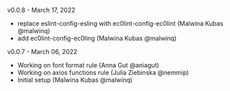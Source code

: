 v0.0.8 - March 17, 2022

* replace eslint-config-esling with ec0lint-config-ec0lint (Malwina Kubas @malwinq)
* add ec0lint-config-ec0ling (Malwina Kubas @malwinq)

v0.0.7 - March 06, 2022

* Working on font format rule (Anna Gut @aniagut)
* Working on axios functions rule (Julia Ziebinska @nemmip)
* Initial setup (Malwina Kubas @malwinq)
